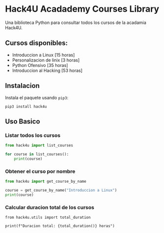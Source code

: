 # Hack4U Acadademy Courses Library

Una biblioteca Python para consultar todos los cursos de la acadamia Hack4U.

## Cursos disponibles:
- Introduccion a Linux [15 horas]
- Personalizacion de linix [3 horas]
- Python Ofensivo [35 horas]
- Introduccion al Hacking [53 horas]

## Instalacion

Instala el paquete usando `pip3`:

```python3
pip3 install hack4u 
```

## Uso Basico

### Listar todos los cursos

```python 
from hack4u import list_courses

for course in list_courses():
    print(course)
```

### Obtener el curso por nombre

```python
from hack4u import get_course_by_name

course = get_course_by_name("Introduccion a Linux")
print(course)
```

### Calcular duracion total de los cursos

```python3
from hack4u.utils import total_duration

print(f"Duracion total: {total_duration()} horas")
```
